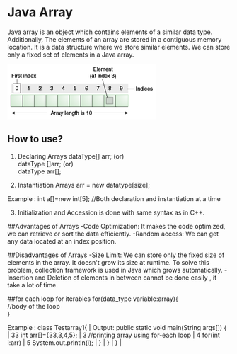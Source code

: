 # Java Array
Java array is an object which contains elements of a similar data type. Additionally, The elements of an array are stored in a contiguous memory location. It is a data structure where we store similar elements. We can store only a fixed set of elements in a Java array.

<img src= "./array.gif" >

## How to use?

1. Declaring Arrays
dataType[] arr; (or)  
dataType []arr; (or)  
dataType arr[];  

2. Instantiation  Arrays
arr = new datatype[size];  

Example : int a[]=new int[5];	//Both declaration and instantiation at a time

3. Initialization and Accession is done with same syntax as in C++.


##Advantages of Arrays
-Code Optimization: It makes the code optimized, we can retrieve or sort the data efficiently.
-Random access: We can get any data located at an index position.

##Disadvantages of Arrays
-Size Limit: We can store only the fixed size of elements in the array. It doesn't grow its size at runtime. To solve this problem, collection framework is used in Java which grows automatically.
-Insertion and Deletion of elements in between cannot be done easily , it take a lot of time.



##for each loop for iterables
for(data_type variable:array){  
//body of the loop  
}  

Example : 
		class Testarray1{  					| Output:
			public static void main(String args[]) {  	| 33
				int arr[]={33,3,4,5};  		| 3 
				//printing array using for-each loop	| 4 
				for(int i:arr)  			| 5
				System.out.println(i);  		|
				}					|
			}						|
		}  							|







